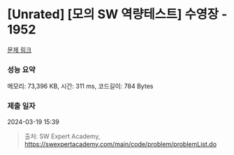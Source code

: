 # [Unrated] [모의 SW 역량테스트] 수영장 - 1952 

[문제 링크](https://swexpertacademy.com/main/code/problem/problemDetail.do?contestProbId=AV5PpFQaAQMDFAUq) 

### 성능 요약

메모리: 73,396 KB, 시간: 311 ms, 코드길이: 784 Bytes

### 제출 일자

2024-03-19 15:39



> 출처: SW Expert Academy, https://swexpertacademy.com/main/code/problem/problemList.do